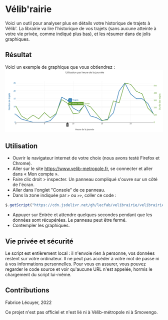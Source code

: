 # Vélib'rairie

Voici un outil pour analyser plus en détails votre historique de trajets à Vélib'. La librairie va lire l'historique de vos trajets (sans aucune atteinte à votre vie privée, comme indiqué plus bas), et les résumer dans de jolis graphiques.

## Résultat

Voici un exemple de graphique que vous obtiendrez :
![](trips-per-hour.png)

## Utilisation

- Ouvrir le navigateur internet de votre choix (nous avons testé Firefox et Chrome).
- Aller sur le site https://www.velib-metropole.fr, se connecter et aller dans « Mon compte ».
- Faire clic droit > inspecter. Un panneau compliqué s'ouvre sur un côté de l'écran.
- Aller dans l'onglet "Console" de ce panneau.
- Dans la zone indiquée par `>` ou `>>`, coller ce code :
```javascript
$.getScript("https://cdn.jsdelivr.net/gh/lecfab/velibrairie/velibrairie.js").done(velibrarie)
```
- Appuyer sur Entrée et attendre quelques secondes pendant que les données sont récupérées. Le panneau peut être fermé.
- Contempler les graphiques.

## Vie privée et sécurité

Le script est entièrement local :
il n'envoie rien à personne,
vos données restent sur votre ordinateur.
Il ne peut pas accéder à votre mot de passe ni à vos informations personnelles. Pour vous en assurer, vous pouvez regarder le code source et voir qu'aucune URL n'est appelée, hormis le chargement du script lui-même.

## Contributions

Fabrice Lécuyer, 2022

Ce projet n'est pas officiel et n'est lié ni à Vélib-métropole ni à Smovengo.
